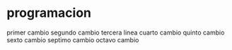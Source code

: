 # programacion
primer cambio
segundo cambio
tercera linea
cuarto cambio
quinto cambio 
sexto cambio
septimo cambio
octavo cambio
